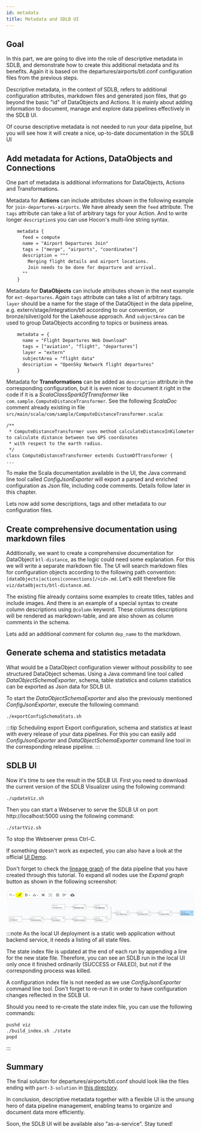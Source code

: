 ```yaml
---
id: metadata
title: Metadata and SDLB UI
---
```


## Goal

In this part, we are going to dive into the role of descriptive metadata in SDLB, and demonstrate how to create this additional metadata and its benefits.
Again it is based on the departures/airports/btl.conf configuration files from the previous steps.

Descriptive metadata, in the context of SDLB, refers to additional configuration attributes, markdown files and generated json files, that go beyond the basic "id" of DataObjects and Actions.
It is mainly about adding information to document, manage and explore data pipelines effectively in the SDLB UI.

Of course descriptive metadata is not needed to run your data pipeline, but you will see how it will create a nice, up-to-date documentation in the SDLB UI   

## Add metadata for Actions, DataObjects and Connections

One part of metadata is additional informations for DataObjects, Actions and Transformations. 

Metadata for __Actions__ can include attributes shown in the following example for `join-departures-airports`.
We have already seen the `feed` attribute. The `tags` attribute can take a list of arbitrary tags for your Action.
And to write longer `description`s you can use Hocon's multi-line string syntax.
```
    metadata {
      feed = compute
      name = "Airport Departures Join"
      tags = ["merge", "airports", "coordinates"]
      description = """
        Merging flight details and airport locations.
        Join needs to be done for departure and arrival.
      ""
    }
```

Metadata for __DataObjects__ can include attributes shown in the next example for `ext-departures`.
Again `tags` attribute can take a list of arbitrary tags.
`layer` should be a name for the stage of the DataObject in the data pipeline, e.g. extern/stage/integration/btl according to our convention,
or bronze/silver/gold for the Lakehouse approach.
And `subjectArea` can be used to group DataObjects according to topics or business areas.
```
    metadata = {
      name = "Flight Departures Web Download"
      tags = ["aviation", "flight", "departures"]
      layer = "extern"
      subjectArea = "flight data"
      description = "OpenSky Network flight departures"
    }
```

Metadata for __Transformations__ can be added as `description` attribute in the corresponding configuration,
but it is even nicer to document it right in the code if it is a _ScalaClassSparkDfTransformer_ like `com.sample.ComputeDistanceTransformer`.
See the following _ScalaDoc_ comment already existing in file `src/main/scala/com/sample/ComputeDistanceTransformer.scala`:
```
/**
 * ComputeDistanceTransformer uses method calculateDistanceInKilometer to calculate distance between two GPS coordinates
 * with respect to the earth radius.
 */
class ComputeDistanceTransformer extends CustomDfTransformer {
...
```

To make the Scala documentation available in the UI, the Java command line tool called _ConfigJsonExporter_ 
will export a parsed and enriched configuration as Json file, including code comments. Details follow later in this chapter.

Lets now add some descriptions, tags and other metadata to our configuration files.

## Create comprehensive documentation using markdown files

Additionally, we want to create a comprehensive documentation for DataObject `btl-distance`, as the logic could need some explanation.
For this we will write a separate markdown file. The UI will search markdown files for configuration objects according to the
following path convention: `[dataObjects|actions|connections]/<id>.md`.
Let's edit therefore file `viz/dataObjects/btl-distance.md`.

The existing file already contains some examples to create titles, tables and include images.
And there is an example of a special syntax to create column descriptions using `@column` keyword.
These columns descriptions will be rendered as markdown-table, and are also shown as column comments in the schema.

Lets add an additional comment for column `dep_name` to the markdown.

## Generate schema and statistics metadata

What would be a DataObject configuration viewer without possibility to see structured DataObject schemas.
Using a Java command line tool called _DataObjectSchemaExporter_, schema, table statistics and column statistics can be exported as Json data for SDLB UI.

To start the _DataObjectSchemaExporter_ and also the previously mentioned _ConfigJsonExporter_, execute the following command:
```
./exportConfigSchemaStats.sh
```

:::tip Scheduling export
Export configuration, schema and statistics at least with every release of your data pipelines.
For this you can easily add _ConfigJsonExporter_ and _DataObjectSchemaExporter_ command line tool in the corresponding release pipeline. 
:::

## SDLB UI

Now it's time to see the result in the SDLB UI.
First you need to download the current version of the SDLB Visualizer using the following command:
```
./updateViz.sh
```

Then you can start a Webserver to serve the SDLB UI on port http://localhost:5000 using the following command:
```
./startViz.sh
```

To stop the Webserver press Ctrl-C.

If something doesn't work as expected, you can also have a look at the official [UI Demo](https://ui-demo.smartdatalake.ch/).

Don't forget to check the [lineage graph](https://ui-demo.smartdatalake.ch/#/config/dataObjects/btl-distances/) of the data pipeline that you have created through this tutorial.
To expand all nodes use the _Expand graph_ button as shown in the following screenshot:

![Image](../../images/lineage_expanded.png)

:::note
As the local UI deployment is a static web application without backend service, it needs a listing of all state files.

The state index file is updated at the end of each run by appending a line for the new state file.
Therefore, you can see an SDLB run in the local UI only once it finished ordinarily (SUCCESS or FAILED), but not if the corresponding process was killed.

A configuration index file is not needed as we use _ConfigJsonExporter_ command line tool. 
Don't forget to re-run it in order to have configuration changes reflected in the SDLB UI.

Should you need to re-create the state index file, you can use the following commands:
```
pushd viz
./build_index.sh ./state
popd
```
:::

## Summary

The final solution for departures/airports/btl.conf should look like the files ending with `part-3-solution` in [this directory](https://github.com/smart-data-lake/getting-started/tree/master/config).

In conclusion, descriptive metadata together with a flexible UI is the unsung hero of data pipeline management,
enabling teams to organize and document data more efficiently. 

Soon, the SDLB UI will be available also "as-a-service". Stay tuned!